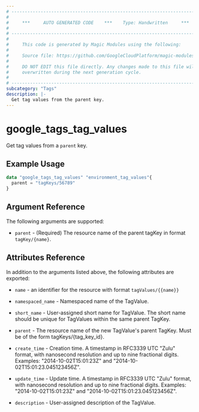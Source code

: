 ```yaml
---
# ----------------------------------------------------------------------------
#
#     ***     AUTO GENERATED CODE    ***    Type: Handwritten     ***
#
# ----------------------------------------------------------------------------
#
#     This code is generated by Magic Modules using the following:
#
#     Source file: https://github.com/GoogleCloudPlatform/magic-modules/tree/main/mmv1/third_party/terraform/website/docs/d/tags_tag_values.html.markdown
#
#     DO NOT EDIT this file directly. Any changes made to this file will be
#     overwritten during the next generation cycle.
#
# ----------------------------------------------------------------------------
subcategory: "Tags"
description: |-
  Get tag values from the parent key.
---
```


# google_tags_tag_values

Get tag values from a `parent` key.

## Example Usage

```tf
data "google_tags_tag_values" "environment_tag_values"{
  parent = "tagKeys/56789"
}
```

## Argument Reference

The following arguments are supported:


* `parent` - (Required) The resource name of the parent tagKey in format `tagKey/{name}`.

## Attributes Reference

In addition to the arguments listed above, the following attributes are exported:

* `name` - an identifier for the resource with format `tagValues/{{name}}`

* `namespaced_name` -
  Namespaced name of the TagValue.

* `short_name` -
  User-assigned short name for TagValue. The short name should be unique for TagValues within the same parent TagKey.

* `parent` -
  The resource name of the new TagValue's parent TagKey. Must be of the form tagKeys/{tag_key_id}.

* `create_time` -
  Creation time.
  A timestamp in RFC3339 UTC "Zulu" format, with nanosecond resolution and up to nine fractional digits. Examples: "2014-10-02T15:01:23Z" and "2014-10-02T15:01:23.045123456Z".

* `update_time` -
  Update time.
  A timestamp in RFC3339 UTC "Zulu" format, with nanosecond resolution and up to nine fractional digits. Examples: "2014-10-02T15:01:23Z" and "2014-10-02T15:01:23.045123456Z".

* `description` - 
  User-assigned description of the TagValue.
